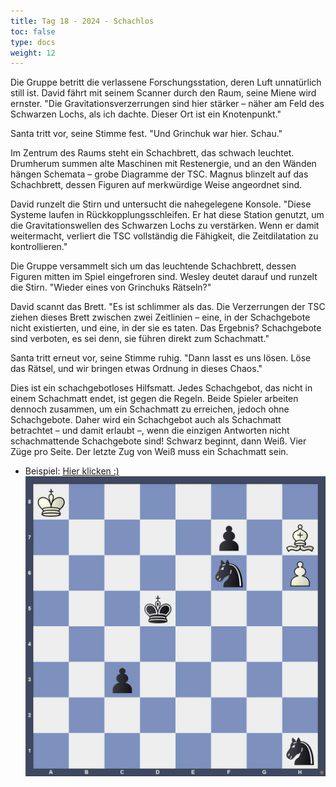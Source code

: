 ```yaml
---
title: Tag 18 - 2024 - Schachlos
toc: false
type: docs
weight: 12
---
```



Die Gruppe betritt die verlassene Forschungsstation, deren Luft unnatürlich still ist. David fährt mit seinem Scanner durch den Raum, seine Miene wird ernster. "Die Gravitationsverzerrungen sind hier stärker – näher am Feld des Schwarzen Lochs, als ich dachte. Dieser Ort ist ein Knotenpunkt."

Santa tritt vor, seine Stimme fest. "Und Grinchuk war hier. Schau."

Im Zentrum des Raums steht ein Schachbrett, das schwach leuchtet. Drumherum summen alte Maschinen mit Restenergie, und an den Wänden hängen Schemata – grobe Diagramme der TSC. Magnus blinzelt auf das Schachbrett, dessen Figuren auf merkwürdige Weise angeordnet sind.

David runzelt die Stirn und untersucht die nahegelegene Konsole. "Diese Systeme laufen in Rückkopplungsschleifen. Er hat diese Station genutzt, um die Gravitationswellen des Schwarzen Lochs zu verstärken. Wenn er damit weitermacht, verliert die TSC vollständig die Fähigkeit, die Zeitdilatation zu kontrollieren."

Die Gruppe versammelt sich um das leuchtende Schachbrett, dessen Figuren mitten im Spiel eingefroren sind. Wesley deutet darauf und runzelt die Stirn. "Wieder eines von Grinchuks Rätseln?"

David scannt das Brett. "Es ist schlimmer als das. Die Verzerrungen der TSC ziehen dieses Brett zwischen zwei Zeitlinien – eine, in der Schachgebote nicht existierten, und eine, in der sie es taten. Das Ergebnis? Schachgebote sind verboten, es sei denn, sie führen direkt zum Schachmatt."

Santa tritt erneut vor, seine Stimme ruhig. "Dann lasst es uns lösen. Löse das Rätsel, und wir bringen etwas Ordnung in dieses Chaos."

Dies ist ein schachgebotloses Hilfsmatt. Jedes Schachgebot, das nicht in einem Schachmatt endet, ist gegen die Regeln. Beide Spieler arbeiten dennoch zusammen, um ein Schachmatt zu erreichen, jedoch ohne Schachgebote. Daher wird ein Schachgebot auch als Schachmatt betrachtet – und damit erlaubt –, wenn die einzigen Antworten nicht schachmattende Schachgebote sind! Schwarz beginnt, dann Weiß. Vier Züge pro Seite. Der letzte Zug von Weiß muss ein Schachmatt sein.

- Beispiel:  [Hier klicken :)](beispiel)
![Stellung Tag 18](/2024/day18.jpg "K7/5p1B/5n1P/3k4/8/2p5/8/7n b - - 0 1")


